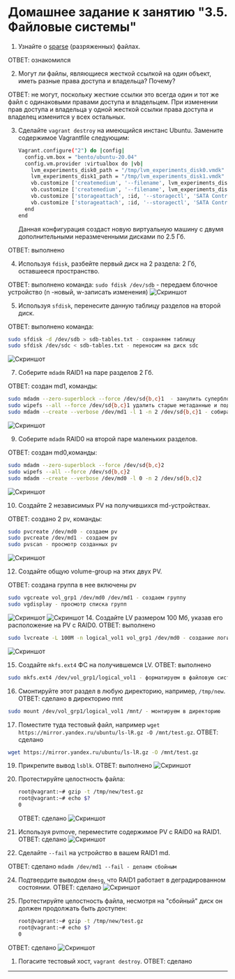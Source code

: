 # Домашнее задание к занятию "3.5. Файловые системы"

1. Узнайте о [sparse](https://ru.wikipedia.org/wiki/%D0%A0%D0%B0%D0%B7%D1%80%D0%B5%D0%B6%D1%91%D0%BD%D0%BD%D1%8B%D0%B9_%D1%84%D0%B0%D0%B9%D0%BB) 
(разряженных) файлах.

ОТВЕТ: ознакомился

2. Могут ли файлы, являющиеся жесткой ссылкой на один объект, иметь разные права доступа и владельца? Почему?

ОТВЕТ: не могут, поскольку жесткие ссылки это всегда один и тот же файл с одинаковыми правами доступа и владельцем.
При изменении прав доступа и владельца у одной жесткой ссылки права доступа и владелец изменится у всех остальных.

3. Сделайте `vagrant destroy` на имеющийся инстанс Ubuntu. Замените содержимое Vagrantfile следующим:

    ```bash
    Vagrant.configure("2") do |config|
      config.vm.box = "bento/ubuntu-20.04"
      config.vm.provider :virtualbox do |vb|
        lvm_experiments_disk0_path = "/tmp/lvm_experiments_disk0.vmdk"
        lvm_experiments_disk1_path = "/tmp/lvm_experiments_disk1.vmdk"
        vb.customize ['createmedium', '--filename', lvm_experiments_disk0_path, '--size', 2560]
        vb.customize ['createmedium', '--filename', lvm_experiments_disk1_path, '--size', 2560]
        vb.customize ['storageattach', :id, '--storagectl', 'SATA Controller', '--port', 1, '--device', 0, '--type', 'hdd', '--medium', lvm_experiments_disk0_path]
        vb.customize ['storageattach', :id, '--storagectl', 'SATA Controller', '--port', 2, '--device', 0, '--type', 'hdd', '--medium', lvm_experiments_disk1_path]
      end
    end
    ```

    Данная конфигурация создаст новую виртуальную машину с двумя дополнительными неразмеченными дисками по 2.5 Гб.

ОТВЕТ: выполнено

4. Используя `fdisk`, разбейте первый диск на 2 раздела: 2 Гб, оставшееся пространство.

ОТВЕТ: выполнено
команда: `sudo fdisk /dev/sdb` - передаем блочное устройство (n -новый, w-записать изменения)
![Скриншот](img/3-5/разбитый%20первый%20на%202%20и%200-5.png)

5. Используя `sfdisk`, перенесите данную таблицу разделов на второй диск.

ОТВЕТ: выполнено
команда: 
```bash
sudo sfdisk -d /dev/sdb > sdb-tables.txt - сохраняем таблицу
sudo sfdisk /dev/sdc < sdb-tables.txt - переносим на диск sdс
```
![Скриншот](img/3-5/разбитый%20второй%20как%20и%20первый%20на%202%20и%200-5.png)

7. Соберите `mdadm` RAID1 на паре разделов 2 Гб.

ОТВЕТ: создан md1,
команды: 
```bash
sudo mdadm --zero-superblock --force /dev/sd{b,c}1  - занулить суперблоки
sudo wipefs --all --force /dev/sd{b,c}1 удалить старые метаданные и подпись на дисках
sudo mdadm --create --verbose /dev/md1 -l 1 -n 2 /dev/sd{b,c}1 - собираем рейд1
```
![Скриншот](img/3-5/созданные%20рейды.png)

9. Соберите `mdadm` RAID0 на второй паре маленьких разделов.

ОТВЕТ: создан md0,команды: 
```bash
sudo mdadm --zero-superblock --force /dev/sd{b,c}2
sudo wipefs --all --force /dev/sd{b,c}2
sudo mdadm --create --verbose /dev/md0 -l 0 -n 2 /dev/sd{b,c}2
```
![Скриншот](img/3-5/созданные%20рейды.png)

10. Создайте 2 независимых PV на получившихся md-устройствах.

ОТВЕТ: создано 2 pv, команды:
```bash
sudo pvcreate /dev/md0 - создаем pv
sudo pvcreate /dev/md1 - создаем pv
sudo pvscan - просмотр созданных pv
```
![Скриншот](img/3-5/2-созданных%20lvm.png)

12. Создайте общую volume-group на этих двух PV.

ОТВЕТ: создана группа в нее включены pv
```bash
sudo vgcreate vol_grp1 /dev/md0 /dev/md1 - создаем группу
sudo vgdisplay - просмотр списка групп
```
![Скриншот](img/3-5/созданная%20группа.png)
![Скриншот](img/3-5/включены%20в%20группу%20общую.png)
14. Создайте LV размером 100 Мб, указав его расположение на PV с RAID0.
ОТВЕТ: выполнено
```bash
sudo lvcreate -L 100M -n logical_vol1 vol_grp1 /dev/md0 - создание логического раздела
```
![Скриншот](img/3-5/созданный%20раздел.png)

15. Создайте `mkfs.ext4` ФС на получившемся LV.
ОТВЕТ: выполнено
```bash
sudo mkfs.ext4 /dev/vol_grp1/logical_vol1 - форматируем в файловую систему
```
16. Смонтируйте этот раздел в любую директорию, например, `/tmp/new`.
ОТВЕТ: сделано в директорию mnt
```bash
sudo mount /dev/vol_grp1/logical_vol1 /mnt/ - монтируем в директорию
```
17. Поместите туда тестовый файл, например 
`wget https://mirror.yandex.ru/ubuntu/ls-lR.gz -O /mnt/test.gz`.
ОТВЕТ: сделано
```bash
wget https://mirror.yandex.ru/ubuntu/ls-lR.gz -O /mnt/test.gz
```

19. Прикрепите вывод `lsblk`.
ОТВЕТ: выполнено
![Скриншот](img/3-5/вывод%20команды%20lsblk.png)

20. Протестируйте целостность файла:

     ```bash
     root@vagrant:~# gzip -t /tmp/new/test.gz
     root@vagrant:~# echo $?
     0
     ```
     ОТВЕТ: сделано
![Скриншот](img/3-5/тестирование%20целостности.png)

21. Используя pvmove, переместите содержимое PV с RAID0 на RAID1.
ОТВЕТ: сделано
![Скриншот](img/3-5/перенос%20данных.png)

22. Сделайте `--fail` на устройство в вашем RAID1 md.

ОТВЕТ: сделано
`mdadm /dev/md1 --fail - делаем сбойным`

24. Подтвердите выводом `dmesg`, что RAID1 работает в деградированном состоянии.
ОТВЕТ: сделано
![Скриншот](img/3-5/md1%20разрушенный%20неактивный.png)

25. Протестируйте целостность файла, несмотря на "сбойный" диск он должен продолжать быть доступен:

     ```bash
     root@vagrant:~# gzip -t /tmp/new/test.gz
     root@vagrant:~# echo $?
     0
     ```
ОТВЕТ: сделано
![Скриншот](img/3-5/повторный%20тест%20целостности%20файла.png)
1. Погасите тестовый хост, `vagrant destroy`.
ОТВЕТ: сделано 
 ---
